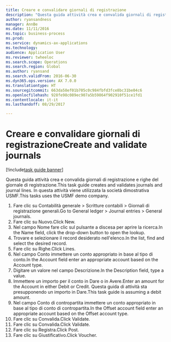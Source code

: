 ```yaml
--- 
title: Creare e convalidare giornali di registrazione
description: "Questa guida attività crea e convalida giornali di registrazione e righe del giornale di registrazione."
author: ryansandness
manager: AnnBe
ms.date: 11/11/2016
ms.topic: business-process
ms.prod: 
ms.service: dynamics-ax-applications
ms.technology: 
audience: Application User
ms.reviewer: twheeloc
ms.search.scope: Operations
ms.search.region: Global
ms.author: ryansand
ms.search.validFrom: 2016-06-30
ms.dyn365.ops.version: AX 7.0.0
ms.translationtype: HT
ms.sourcegitcommit: 663da58ef01b705c0c984fbfd3fce8bc31be04c6
ms.openlocfilehash: 928fe98c089ec907a5b59864f902910f51ce1fd1
ms.contentlocale: it-it
ms.lasthandoff: 08/29/2017

---
```

# <a name="create-and-validate-journals"></a><span data-ttu-id="53337-103">Creare e convalidare giornali di registrazione</span><span class="sxs-lookup"><span data-stu-id="53337-103">Create and validate journals</span></span>

[!include[task guide banner](../../includes/task-guide-banner.md)]

<span data-ttu-id="53337-104">Questa guida attività crea e convalida giornali di registrazione e righe del giornale di registrazione.</span><span class="sxs-lookup"><span data-stu-id="53337-104">This task guide creates and validates journals and journal lines.</span></span> <span data-ttu-id="53337-105">In questa attività viene utilizzata la società dimostrativa USMF.</span><span class="sxs-lookup"><span data-stu-id="53337-105">This tasks uses the USMF demo company.</span></span>  



1. <span data-ttu-id="53337-106">Fare clic su Contabilità generale > Scritture contabili > Giornali di registrazione generali.</span><span class="sxs-lookup"><span data-stu-id="53337-106">Go to General ledger > Journal entries > General journals.</span></span>
2. <span data-ttu-id="53337-107">Fare clic su Nuovo.</span><span class="sxs-lookup"><span data-stu-id="53337-107">Click New.</span></span>
3. <span data-ttu-id="53337-108">Nel campo Nome fare clic sul pulsante a discesa per aprire la ricerca.</span><span class="sxs-lookup"><span data-stu-id="53337-108">In the Name field, click the drop-down button to open the lookup.</span></span>
4. <span data-ttu-id="53337-109">Trovare e selezionare il record desiderato nell'elenco.</span><span class="sxs-lookup"><span data-stu-id="53337-109">In the list, find and select the desired record.</span></span>
5. <span data-ttu-id="53337-110">Fare clic su Righe.</span><span class="sxs-lookup"><span data-stu-id="53337-110">Click Lines.</span></span>
6. <span data-ttu-id="53337-111">Nel campo Conto immettere un conto appropriato in base al tipo di conto.</span><span class="sxs-lookup"><span data-stu-id="53337-111">In the Account field enter an appropriate account based on the Account type.</span></span>
7. <span data-ttu-id="53337-112">Digitare un valore nel campo Descrizione.</span><span class="sxs-lookup"><span data-stu-id="53337-112">In the Description field, type a value.</span></span>
8. <span data-ttu-id="53337-113">Immettere un importo per il conto in Dare o in Avere.</span><span class="sxs-lookup"><span data-stu-id="53337-113">Enter an amount for the Account in either Debit or Credit.</span></span> <span data-ttu-id="53337-114">Questa guida di attività sta presupponendo un importo in Dare.</span><span class="sxs-lookup"><span data-stu-id="53337-114">This task guide is assuming a debit amount.</span></span>
9. <span data-ttu-id="53337-115">Nel campo Conto di contropartita immettere un conto appropriato in base al tipo di conto di contropartita.</span><span class="sxs-lookup"><span data-stu-id="53337-115">In the Offset account field enter an appropriate account based on the Offset account type.</span></span>
10. <span data-ttu-id="53337-116">Fare clic su Convalida.</span><span class="sxs-lookup"><span data-stu-id="53337-116">Click Validate.</span></span>
11. <span data-ttu-id="53337-117">Fare clic su Convalida.</span><span class="sxs-lookup"><span data-stu-id="53337-117">Click Validate.</span></span>
12. <span data-ttu-id="53337-118">Fare clic su Registra.</span><span class="sxs-lookup"><span data-stu-id="53337-118">Click Post.</span></span>
13. <span data-ttu-id="53337-119">Fare clic su Giustificativo.</span><span class="sxs-lookup"><span data-stu-id="53337-119">Click Voucher.</span></span>


